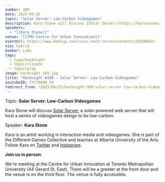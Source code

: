 ```yaml
---
number: 389
date: 2023-04-25
topic: "Solar Server: Low-Carbon Videogames"
description: Kara Stone will discuss [Solar Server](https://karastonesite.com/2022/11/03/solar-server/), a solar-powered web server that will host a series of videogames design to be low-carbon.
speakers:
  - "[[Kara Stone]]"
venue: "[[TMU Centre for Urban Innovation]]"
eventUrl: https://www.meetup.com/civic-tech-toronto/events/292500855
via: hybrid
booker: Luke
tags:
  - type/hacknight
  - topic/climate
  - topic/play
image: hacknight_389.jpg
title: "Hacknight #389 – Solar Server: Low-Carbon Videogames"
youtubeID: IYtl669Q_t8
redirect_from: /2023/04/25/hacknight-389-solar-server-low-carbon-videogames-with-kara-stone/
---
```

Topic: **Solar Server: Low-Carbon Videogames**

Kara Stone will discuss [Solar Server](https://karastonesite.com/2022/11/03/solar-server/), a solar-powered web server that will host a series of videogames design to be low-carbon.

Speaker: **Kara Stone**

Kara is an artist working in interactive media and videogames. She is part of the Different Games Collective and teaches at Alberta University of the Arts. Follow Kara on [Twitter](https://twitter.com/karaastone) and [Instagram](https://www.instagram.com/kara.moonstone).

**Join us in person**:

We're meeting at the Centre for Urban Innovation at Toronto Metropolitan University (44 Gerard St. East). There will be a greeter at the front door and the venue is on the third floor. The venue is fully accessible.
